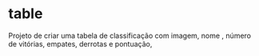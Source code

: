 # table
Projeto de criar uma tabela de classificação com imagem, nome , número de vitórias, empates, derrotas e pontuação,
